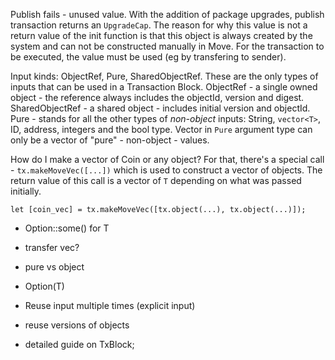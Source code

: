 Publish fails - unused value. With the addition of package upgrades, publish transaction returns an `UpgradeCap`. The reason for why this value is not a return value of the init function is that this object is always created by the system and can not be constructed manually in Move. For the transaction to be executed, the value must be used (eg by transfering to sender).

Input kinds: ObjectRef, Pure, SharedObjectRef. These are the only types of inputs that can be used in a Transaction Block. ObjectRef - a single owned object - the reference always includes the objectId, version and digest. SharedObjectRef - a shared object - includes initial version and objectId. Pure - stands for all the other types of _non-object_ inputs: String, `vector<T>`, ID, address, integers and the bool type. Vector in `Pure` argument type can only be a vector of "pure" - non-object - values.

How do I make a vector of Coin or any object? For that, there's a special call - `tx.makeMoveVec([...])` which is used to construct a vector of objects. The return value of this call is a vector of `T` depending on what was passed initially.

```
let [coin_vec] = tx.makeMoveVec([tx.object(...), tx.object(...)]);
```


- Option::some() for T
- transfer vec?
- pure vs object
- Option(T)
- Reuse input multiple times (explicit input)
- reuse versions of objects

- detailed guide on TxBlock; 